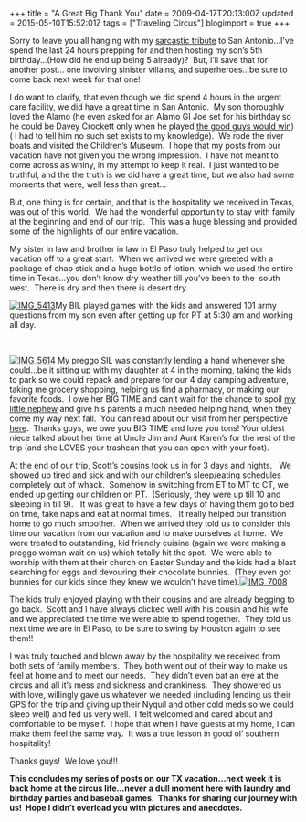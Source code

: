 +++
title = "A Great Big Thank You"
date = 2009-04-17T20:13:00Z
updated = 2015-05-10T15:52:01Z
tags = ["Traveling Circus"]
blogimport = true 
+++

Sorry to leave you all hanging with my [sarcastic tribute](http://lifeatthecircus.com/2009/04/16/san-antonio-like-youve-never-seen-it/) to San Antonio…I’ve spend the last 24 hours prepping for and then hosting my son’s 5th birthday…(How did he end up being 5 already)?&#160; But, I’ll save that for another post… one involving sinister villains, and superheroes…be sure to come back next week for that one!&#160; 

I do want to clarify, that even though we did spend 4 hours in the urgent care facility, we did have a great time in San Antonio.&#160; My son thoroughly loved the Alamo (he even asked for an Alamo GI Joe set for his birthday so he could be Davey Crockett only when he played [the good guys would win](http://anotherstelladay.blogspot.com/2009/02/remember-alamo.html)) ( I had to tell him no such set exists to my knowledge).&#160; We rode the river boats and visited the Children’s Museum.&#160; I hope that my posts from our vacation have not given you the wrong impression.&#160; I have not meant to come across as whiny, in my attempt to keep it real.&#160; I just wanted to be truthful, and the the truth is we did have a great time, but we also had some moments that were, well less than great…

But, one thing is for certain, and that is the hospitality we received in Texas, was out of this world.&#160; We had the wonderful opportunity to stay with family at the beginning and end of our trip.&#160; This was a huge blessing and provided some of the highlights of our entire vacation.&#160; 

My sister in law and brother in law in El Paso truly helped to get our vacation off to a great start.&#160; When we arrived we were greeted with a package of chap stick and a huge bottle of lotion, which we used the entire time in Texas…you don’t know dry weather till you’ve been to the&#160; south west.&#160; There is dry and then there is desert dry.&#160;&#160; 

[![IMG_5413](https://latc.s3.amazonaws.com/wp-content/uploads/2009/04/img-5413-thumb.jpg "IMG_5413")](https://latc.s3.amazonaws.com/wp-content/uploads/2009/04/img-5413.jpg)My BIL played games with the kids and answered 101 army questions from my son even after getting up for PT at 5:30 am and working all day.&#160; 

&#160;

[![IMG_5614](https://latc.s3.amazonaws.com/wp-content/uploads/2009/04/img-5614-thumb.jpg "IMG_5614")](https://latc.s3.amazonaws.com/wp-content/uploads/2009/04/img-5614.jpg) My preggo SIL was constantly lending a hand whenever she could…be it sitting up with my daughter at 4 in the morning, taking the kids to park so we could repack and prepare for our 4 day camping adventure, taking me grocery shopping, helping us find a pharmacy, or making our favorite foods.&#160; I owe her BIG TIME and can’t wait for the chance to spoil [my little nephew](http://anotherstelladay.blogspot.com/2009/04/well-its-not-grubletta.html) and give his parents a much needed helping hand, when they come my way next fall.&#160; You can read about our visit from her perspective [here](http://anotherstelladay.blogspot.com/2009/04/still-recovering.html).&#160; Thanks guys, we owe you BIG TIME and love you tons! Your oldest niece talked about her time at Uncle Jim and Aunt Karen’s for the rest of the trip (and she LOVES your trashcan that you can open with your foot).&#160; 

At the end of our trip, Scott’s cousins took us in for 3 days and nights.&#160;&#160; We showed up tired and sick and with our children’s sleep/eating schedules completely out of whack.&#160; Somehow in switching from ET to MT to CT, we ended up getting our children on PT.&#160; (Seriously, they were up till 10 and sleeping in till 9).&#160;&#160; It was great to have a few days of having them go to bed on time, take naps and eat at normal times.&#160;&#160; It really helped our transition home to go much smoother.&#160; When we arrived they told us to consider this time our vacation from our vacation and to make ourselves at home.&#160; We were treated to outstanding, kid friendly cuisine (again we were making a preggo woman wait on us) which totally hit the spot.&#160; We were able to worship with them at their church on Easter Sunday and the kids had a blast searching for eggs and devouring their chocolate bunnies.&#160; (They even got bunnies for our kids since they knew we wouldn’t have time).[![IMG_7008](https://latc.s3.amazonaws.com/wp-content/uploads/2009/04/img-7008-thumb.jpg "IMG_7008")](https://latc.s3.amazonaws.com/wp-content/uploads/2009/04/img-7008.jpg)

The kids truly enjoyed playing with their cousins and are already begging to go back.&#160; Scott and I have always clicked well with his cousin and his wife and we appreciated the time we were able to spend together.&#160; They told us next time we are in El Paso, to be sure to swing by Houston again to see them!!&#160;&#160; 

I was truly touched and blown away by the hospitality we received from both sets of family members.&#160; They both went out of their way to make us feel at home and to meet our needs.&#160; They didn’t even bat an eye at the circus and all it’s mess and sickness and crankiness.&#160; They showered us with love, willingly gave us whatever we needed (including lending us their GPS for the trip and giving up their Nyquil and other cold meds so we could sleep well) and fed us very well.&#160; I felt welcomed and cared about and comfortable to be myself.&#160; I hope that when I have guests at my home, I can make them feel the same way.&#160; It was a true lesson in good ol’ southern hospitality!&#160; 

Thanks guys!&#160; We love you!!!

**This concludes my series of posts on our TX vacation…next week it is back home at the circus life…never a dull moment here with laundry and birthday parties and baseball games.&#160; Thanks for sharing our journey with us!&#160; Hope I didn’t overload you with pictures and anecdotes.**
